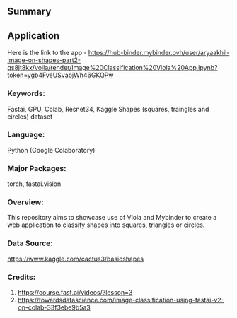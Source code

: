 ## Summary

## Application
Here is the link to the app - 
https://hub-binder.mybinder.ovh/user/aryaakhil-image-on-shapes-part2-qs8jt8kx/voila/render/Image%20Classification%20Viola%20App.ipynb?token=ygb4FveUSvabjWh46GKQPw

### Keywords: 
Fastai, GPU, Colab, Resnet34, Kaggle Shapes (squares, traingles and circles) dataset

### Language:
Python (Google Colaboratory)

### Major Packages: 
torch, fastai.vision

### Overview:
This repository aims to showcase use of Viola and Mybinder to create a web application to classify shapes into squares, triangles or circles.

### Data Source: 
https://www.kaggle.com/cactus3/basicshapes

### Credits:
1. https://course.fast.ai/videos/?lesson=3
2. https://towardsdatascience.com/image-classification-using-fastai-v2-on-colab-33f3ebe9b5a3
